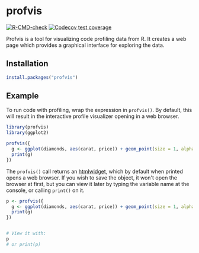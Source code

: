 profvis
=======

<!-- badges: start -->
[![R-CMD-check](https://github.com/r-lib/profvis/actions/workflows/R-CMD-check.yaml/badge.svg)](https://github.com/r-lib/profvis/actions/workflows/R-CMD-check.yaml)
[![Codecov test coverage](https://codecov.io/gh/r-lib/profvis/graph/badge.svg)](https://codecov.io/gh/r-lib/profvis)
<!-- badges: end -->

Profvis is a tool for visualizing code profiling data from R. It creates a web page which provides a graphical interface for exploring the data.


## Installation

```R
install.packages("profvis")
```

## Example

To run code with profiling, wrap the expression in `profvis()`. By default, this will result in the interactive profile visualizer opening in a web browser.

```R
library(profvis)
library(ggplot2)

profvis({
  g <- ggplot(diamonds, aes(carat, price)) + geom_point(size = 1, alpha = 0.2)
  print(g)
})
```


The `profvis()` call returns an [htmlwidget](http://www.htmlwidgets.org/), which by default when printed opens a web browser. If you wish to save the object, it won't open the browser at first, but you can view it later by typing the variable name at the console, or calling `print()` on it.

```R
p <- profvis({
  g <- ggplot(diamonds, aes(carat, price)) + geom_point(size = 1, alpha = 0.2)
  print(g)
})


# View it with:
p
# or print(p)
```
